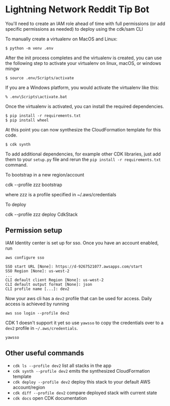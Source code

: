 
# Lightning Network Reddit Tip Bot

You'll need to create an IAM role ahead of time with full permissions (or add specific permissions as needed) to deploy using the cdk/sam CLI

To manually create a virtualenv on MacOS and Linux:

```
$ python -m venv .env
```

After the init process completes and the virtualenv is created, you can use the following
step to activate your virtualenv on linux, macOS, or windows mingw

```
$ source .env/Scripts/activate
```

If you are a Windows platform, you would activate the virtualenv like this:

```
% .env\Scripts\activate.bat
```

Once the virtualenv is activated, you can install the required dependencies.

```
$ pip install -r requirements.txt
$ pip install wheel
```

At this point you can now synthesize the CloudFormation template for this code.

```
$ cdk synth
```

To add additional dependencies, for example other CDK libraries, just add
them to your `setup.py` file and rerun the `pip install -r requirements.txt`
command.

 To bootstrap in a new region/account

 cdk --profile zzz bootstrap

 where zzz is a profile specified in ~/.aws/credentials

 To deploy

 cdk --profile zzz deploy CdkStack

## Permission setup
IAM Identity center is set up for sso.  Once you have an account enabled, run

```
aws configure sso
```

```
SSO start URL [None]: https://d-9267521077.awsapps.com/start
SSO Region [None]: us-west-2
...
CLI default client Region [None]: us-west-2
CLI default output format [None]: json
CLI profile name [...]: dev2
```

Now your aws cli has a `dev2` profile that can be used for access.  Daily access is achieved by running
```
aws sso login --profile dev2
```

CDK 1 doesn't support it yet so use `yawsso` to copy the credentials over to a `dev2` profile in `~/.aws/credentials`.

```
yawsso
```

## Other useful commands

 * `cdk ls --profile dev2`          list all stacks in the app
 * `cdk synth --profile dev2`       emits the synthesized CloudFormation template
 * `cdk deploy --profile dev2`      deploy this stack to your default AWS account/region
 * `cdk diff --profile dev2`        compare deployed stack with current state
 * `cdk docs`                       open CDK documentation
